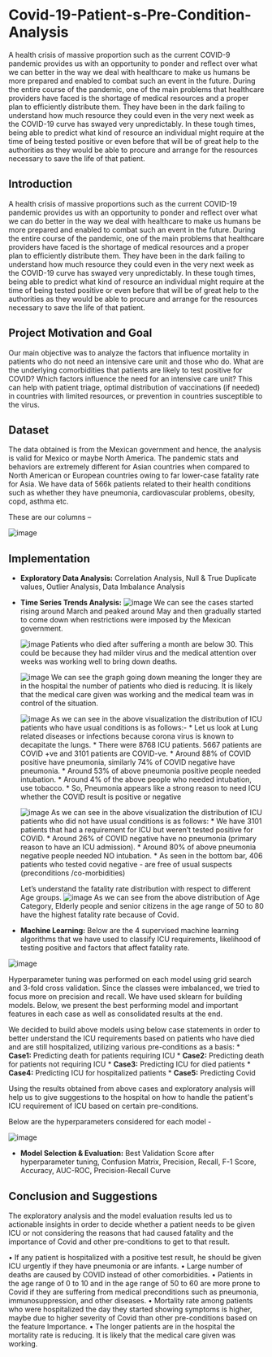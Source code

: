 # Covid-19-Patient-s-Pre-Condition-Analysis
A health crisis of massive proportion such as the current COVID-9 pandemic provides us with an opportunity to ponder and reflect over what we can better in the way we deal with healthcare to make us humans be more prepared and enabled to combat such an event in the future. During the entire course of the pandemic, one of the main problems that healthcare providers have faced is the shortage of medical resources and a proper plan to efficiently distribute them. They have been in the dark failing to understand how much resource they could even in the very next week as the COVID-19 curve has swayed very unpredictably. In these tough times, being able to predict what kind of resource an individual might require at the time of being tested positive or even before that will be of great help to the authorities as they would be able to procure and arrange for the resources necessary to save the life of that patient.

## Introduction
A health crisis of massive proportions such as the current COVID-19 pandemic provides us with an opportunity to ponder and reflect over what we can do better in the way we deal with healthcare to make us humans be more prepared and enabled to combat such an event in the future.
During the entire course of the pandemic, one of the main problems that healthcare providers have faced is the shortage of medical resources and a proper plan to efficiently distribute them.
They have been in the dark failing to understand how much resource they could even in the very next week as the COVID-19 curve has swayed very unpredictably. In these tough times, being able to predict what kind of resource an individual might require at the time of being tested positive or even before that will be of great help to the authorities as they would be able to procure and arrange for the resources necessary to save the life of that patient.

## Project Motivation and Goal
Our main objective was to analyze the factors that influence mortality in patients who do not need an intensive care unit and those who do. What are the underlying comorbidities that patients are likely to test positive for COVID? Which factors influence the need for an intensive care unit? This can help with patient triage, optimal distribution of vaccinations (if needed) in countries with limited resources, or prevention in countries susceptible to the virus.

## Dataset
The data obtained is from the Mexican government and hence, the analysis is valid for Mexico or maybe North America. The pandemic stats and behaviors are extremely different for Asian countries when compared to North American or European countries owing to far lower-case fatality rate for Asia. We have data of 566k patients related to their health conditions such as whether they have pneumonia, cardiovascular problems, obesity, copd, asthma etc.

These are our columns –

![image](https://user-images.githubusercontent.com/84480824/206977364-c4fd0781-8bcc-4680-a912-1d853d0a40c6.png)

## Implementation
* **Exploratory Data Analysis:** Correlation Analysis, Null & True Duplicate values, Outlier Analysis, Data Imbalance Analysis
* **Time Series Trends Analysis:** 
    ![image](https://user-images.githubusercontent.com/84480824/206978372-1311f716-d69c-458a-b4a5-03220180dc33.png)
    We can see the cases started rising around March and peaked around May and then gradually started to come down when restrictions were imposed by the Mexican government.
    
    ![image](https://user-images.githubusercontent.com/84480824/206978424-95638c04-2172-4986-b312-f0f55e716c12.png)
    Patients who died after suffering a month are below 30. This could be because they had milder virus and the medical attention over weeks was working well to bring down deaths.
    
    ![image](https://user-images.githubusercontent.com/84480824/206978471-d21ee008-d4ec-4590-9083-4c0987cc37a9.png)
    We can see the graph going down meaning the longer they are in the hospital the number of patients who died is reducing. It is likely that the medical care given was working and the medical team was in control of the situation.
    
    ![image](https://user-images.githubusercontent.com/84480824/206978581-356e90b8-1c24-4465-93aa-7e152c269520.png)
    As we can see in the above visualization the distribution of ICU patients who have usual conditions is as follows:- 
      * Let us look at Lung related diseases or infections because corona virus is known to decapitate the lungs. 
      * There were 8768 ICU patients. 5667 patients are COVID +ve and 3101 patients are COVID-ve. 
      * Around 88% of COVID positive have pneumonia, similarly 74% of COVID negative have pneumonia.
      * Around 53% of above pneumonia positive people needed intubation. 
      * Around 4% of the above people who needed intubation, use tobacco. 
      * So, Pneumonia appears like a strong reason to need ICU whether the COVID result is positive or negative
      
    ![image](https://user-images.githubusercontent.com/84480824/206978771-5b360a11-fe8a-4cae-97eb-55dc708325c7.png)
    As we can see in the above visualization the distribution of ICU patients who did not have usual conditions is as follows: 
      * We have 3101 patients that had a requirement for ICU but weren’t tested positive for COVID. 
      * Around 26% of COVID negative have no pneumonia (primary reason to have an ICU admission). 
      * Around 80% of above pneumonia negative people needed NO intubation. 
      * As seen in the bottom bar, 406 patients who tested covid negative - are free of usual suspects (preconditions /co-morbidities)
  
  Let’s understand the fatality rate distribution with respect to different Age groups. 
  ![image](https://user-images.githubusercontent.com/84480824/206978951-887f1a74-0402-4cf8-ab75-4f719e3c7015.png)
  As we can see from the above distribution of Age Category, Elderly people and senior citizens in the age range of 50 to 80 have the highest fatality rate because of Covid.
  
* **Machine Learning:**
Below are the 4 supervised machine learning algorithms that we have used to classify ICU requirements, likelihood of testing positive and factors that affect fatality rate.

![image](https://user-images.githubusercontent.com/84480824/206977595-91e6c32f-ed2a-4f65-9d8c-d3dc931fb3a2.png)

Hyperparameter tuning was performed on each model using grid search and 3-fold cross validation. Since the classes were imbalanced, we tried to focus more on precision and recall. We have used sklearn for building models. Below, we present the best performing model and important features in each case as well as consolidated results at the end. 

We decided to build above models using below case statements in order to better understand the ICU requirements based on patients who have died and are still hospitalized, utilizing various pre-conditions as a basis: 
    * **Case1:** Predicting death for patients requiring ICU 
    * **Case2:** Predicting death for patients not requiring ICU 
    * **Case3:** Predicting ICU for died patients 
    * **Case4:** Predicting ICU for hospitalized patients 
    * **Case5:** Predicting Covid 
    
Using the results obtained from above cases and exploratory analysis will help us to give suggestions to the hospital on how to handle the patient's ICU requirement of ICU based on certain pre-conditions.

Below are the hyperparameters considered for each model -

![image](https://user-images.githubusercontent.com/84480824/206977997-8b86950e-f2a1-46b1-9c41-000d828ef2c6.png)

* **Model Selection & Evaluation:** Best Validation Score after hyperparameter tuning, Confusion Matrix, Precision, Recall, F-1 Score, Accuracy, AUC-ROC, Precision-Recall Curve

## Conclusion and Suggestions 

The exploratory analysis and the model evaluation results led us to actionable insights in order to decide whether a patient needs to be given ICU or not considering the reasons that had caused fatality and the importance of Covid and other pre-conditions to get to that result. 

• If any patient is hospitalized with a positive test result, he should be given ICU urgently if they have pneumonia or are infants. 
• Large number of deaths are caused by COVID instead of other comorbidities. 
• Patients in the age range of 0 to 10 and in the age range of 50 to 60 are more prone to Covid if they are suffering from medical preconditions such as pneumonia, immunosuppression, and other diseases. 
• Mortality rate among patients who were hospitalized the day they started showing symptoms is higher, maybe due to higher severity of Covid than other pre-conditions based on the feature Importance. 
• The longer patients are in the hospital the mortality rate is reducing. It is likely that the medical care given was working.
